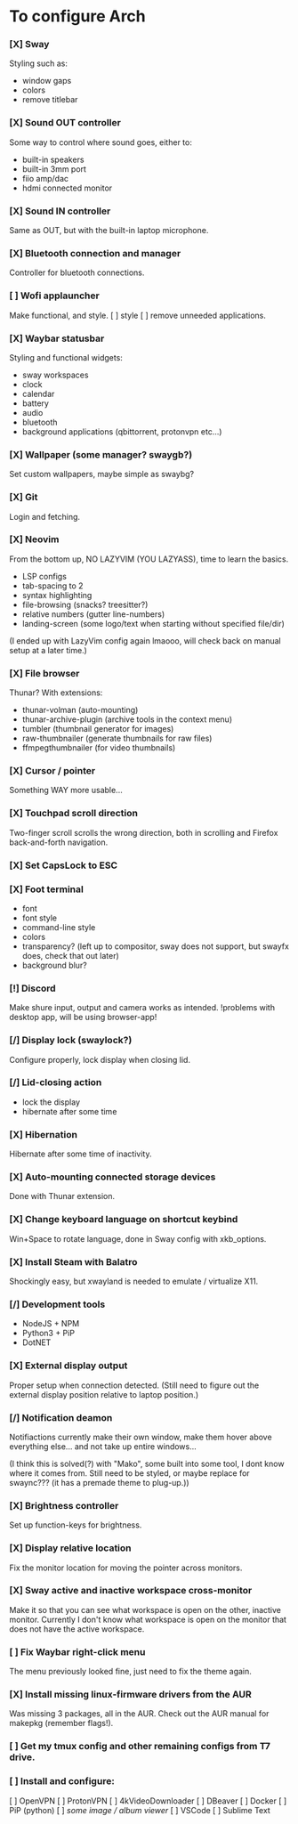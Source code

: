 # To configure Arch

### [X] Sway
Styling such as:
- window gaps
- colors
- remove titlebar

### [X] Sound OUT controller
Some way to control where sound goes, either to:
- built-in speakers
- built-in 3mm port
- fiio amp/dac
- hdmi connected monitor

### [X] Sound IN controller
Same as OUT, but with the built-in laptop microphone.

### [X] Bluetooth connection and manager
Controller for bluetooth connections.

### [ ] Wofi applauncher
Make functional, and style.
[ ] style
[ ] remove unneeded applications.

### [X] Waybar statusbar
Styling and functional widgets:
- sway workspaces
- clock
- calendar
- battery
- audio
- bluetooth
- background applications (qbittorrent, protonvpn etc...)

### [X] Wallpaper (some manager? swaygb?)
Set custom wallpapers, maybe simple as swaybg?

### [X] Git
Login and fetching.

### [X] Neovim
From the bottom up, NO LAZYVIM (YOU LAZYASS), time to learn the basics.
- LSP configs
- tab-spacing to 2
- syntax highlighting
- file-browsing         (snacks? treesitter?)
- relative numbers      (gutter line-numbers)
- landing-screen        (some logo/text when starting without specified file/dir)

(I ended up with LazyVim config again lmaooo, will check back on manual setup at a later time.)

### [X] File browser
Thunar? With extensions:
- thunar-volman             (auto-mounting)
- thunar-archive-plugin     (archive tools in the context menu)
- tumbler                   (thumbnail generator for images)
- raw-thumbnailer           (generate thumbnails for raw files)
- ffmpegthumbnailer         (for video thumbnails)

### [X] Cursor / pointer
Something WAY more usable...

### [X] Touchpad scroll direction
Two-finger scroll scrolls the wrong direction, both in scrolling
and Firefox back-and-forth navigation.

### [X] Set CapsLock to ESC

### [X] Foot terminal
- font
- font style
- command-line style
- colors
- transparency?     (left up to compositor, sway does not support, but swayfx does, check that out later)
- background blur?

### [!] Discord
Make shure input, output and camera works as intended.
!problems with desktop app, will be using browser-app!

### [/] Display lock (swaylock?)
Configure properly, lock display when closing lid.

### [/] Lid-closing action
- lock the display
- hibernate after some time

### [X] Hibernation
Hibernate after some time of inactivity.

### [X] Auto-mounting connected storage devices
Done with Thunar extension.

### [X] Change keyboard language on shortcut keybind
Win+Space to rotate language, done in Sway config with xkb_options.

### [X] Install Steam with Balatro
Shockingly easy, but xwayland is needed to emulate / virtualize X11.

### [/] Development tools
- NodeJS + NPM
- Python3 + PiP
- DotNET

### [X] External display output
Proper setup when connection detected.
(Still need to figure out the external display position relative to laptop position.)

### [/] Notification deamon
Notifiactions currently make their own window,
make them hover above everything else... and not take up entire windows...

(I think this is solved(?) with "Mako", some built into some tool, I dont know where it comes from.
Still need to be styled, or maybe replace for swaync??? (it has a premade theme to plug-up.))

### [X] Brightness controller
Set up function-keys for brightness.

### [X] Display relative location
Fix the monitor location for moving the pointer across monitors.

### [X] Sway active and inactive workspace cross-monitor
Make it so that you can see what workspace is open on the other, inactive monitor.
Currently I don't know what workspace is open on the monitor that does not have the active workspace.

### [ ] Fix Waybar right-click menu
The menu previously looked fine, just need to fix the theme again.

### [X] Install missing linux-firmware drivers from the AUR
Was missing 3 packages, all in the AUR. Check out the AUR manual for makepkg (remember flags!).

### [ ] Get my tmux config and other remaining configs from T7 drive.

### [ ] Install and configure:
[ ] OpenVPN
[ ] ProtonVPN
[ ] 4kVideoDownloader
[ ] DBeaver
[ ] Docker
[ ] PiP (python)
[ ] _some image / album viewer_
[ ] VSCode
[ ] Sublime Text
